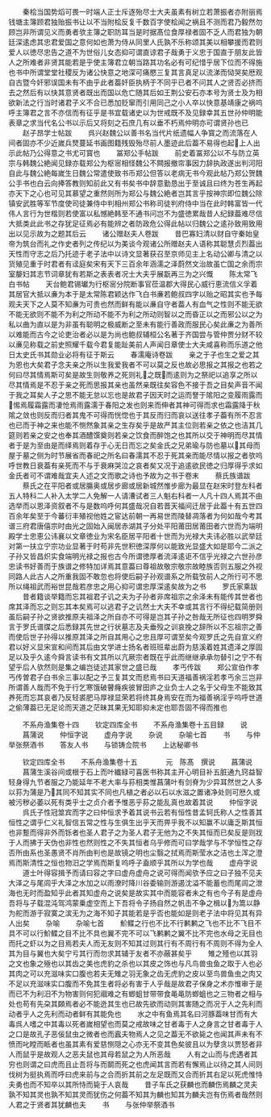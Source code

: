 <!-- { "loadSidebar": true } -->
　　秦桧当国势熖可畏一时端人正士斥逐殆尽士大夫虽素有树立若萧振者亦附丽焉钱塘主簿顾君独贻振书让以不当附桧反复千数百字使桧闻之祸且不测而君乃毅然勿顾岂非所谓见义而勇者欤主簿之职防耳当是时据髙位食厚禄者固不乏人而君独为朝廷深逺虑其忠君爱国之意何如也萧为侍从同里人氏孰不乐称颂其美以相攀援而君则爱人以徳尽忠告之道不为世俗儿女态抑可谓直谅君子哉勇于义忠于国直于朋友此皆人之所难者非贤其能若是乎使主簿君立朝当路其功名必有可纪惜乎居下位而不得施也书中所谓堂堂社稷反为诸公快意之地深可痛愍三复其言真足以流涕而恸哭矣厯观自古暨今奸邪误国未有不由乎此者葢奸臣执柄于不同乎已者不问其人之贤否必挤而去之然后有以快其意贤者既出而国以危亡随其后如王荆公安石亦本号为贤士及为相欲新法之行当时诸君子义不合已悉加贬窜而引用同己之小人卒以快意基靖康之祸呜呼主簿君之言不亦信而有征乎是书宜载诸史以为世戒既不及见録幸其五世孙仲明能表章之求当代名公书以示后又将刻之石庶几有以垂不朽焉仲明亦可谓贤孙也已
　　赵子昂学士帖跋
　　呉兴赵魏公以善书名当代片纸遗幅人争寳之而流落在人间者固亦不少近嵗兵燹蔓延书画图籍残毁殆尽前人墨迹此后葢不易得也起上人出示此帖乃公得意之书尤可寳也
　　冨郑公手帖跋
　　前史着冨郑公以不与防立英宗与韩魏公絶闻见録亦载郑公为枢宻相怪魏公不闗报撤帘事因力辞执政遂出判河阳自此与魏公絶每嵗生日魏公常遣使致书币郑公但答以老病无书今观此帖乃郑公贺魏公手书也白云向捧答教则知前此又有书矣书中辞意勤恳出于至诚且曰终为苍生再起亦天下之心也可见其慕望之重然则所为郑公与魏公絶者岂其言乎按神宗即位魏公除镇安武胜等军节度使司徒兼侍中判相州郑公书称司徒判府侍中当在此时韩富皆一代伟人言行为世楷则若使富以私憾絶韩至不通书问岂不为盛徳累哉昔人纪録葢难尽信大抵类此此书之存犹足征焉必有能辨之者防政危公得此帖以归魏公之逺孙致用致用出以见示故为之题其后云
　　诸公赠赵夫人卷跋
　　昔巴寡妇清以财自守秦始皇帝为筑台而礼之作史者列之传纪以为美谈今观诸公所赠赵夫人语称其聪慧贞烈葢出天性而守志之后乃托迹于老子法中以诗文显著获召至京师见主上名动公卿与清之以货殖见重于时君者有迳庭矣宋有天下三百余年涵濡之泽蔚然文治故虽亡国之余而宗室嫠妇其志节词章犹有若斯之表表者况士大夫乎展翫再三为之兴慨
　　陈太常飞白书帖
　　天台鲍君锡瓛为行枢宻分院断事官莅温郡大得民心威行恵流信义孚着其居官大抵以亷为本于是太常陈君颖达作飞白书亷若鲍叔四字以贻之昭其实也予每观夫天下之人莫不知亷为可贵也然而鲜有能以亷自守者葢人有血气之性则不能无欲不能无欲则不能不为利之所动不能不为利之所动则智以之而昏正以之而邪公以之为私以曲为直以是为非虽有聪明之极威断之至未有能行善政而服民心矣此亷之为善所以难能而古今之论吏治者必以是为尚也鲍叔辅桓公名著于齐国尝与管仲贾分财不较以亷见称载之前史照耀千载今君复能趾美前人声闻日章使士大夫咸喜称而乐道之他日太史氏书其勋业必将有征于斯云
　　春濡庵诗卷跋
　　亲之于子也生之爱之其为恩也大矣君子念夫亲之所以生我爱我者不可以莫之反也故必思报之其报之也若之何曰尽其情焉斯可矣是故生则敬养之死则礼之既而逺则为之祭祀以追享之所以尽其情焉是不忍于亲之死而思报其亲也虽然亲既往矣容色不接于吾之目矣声音不闻于我之耳矣人子之思不能无怠以忘也是故君子因天时之运而詧于隂阳之变履雨露而惕焉履霜露而凄怆焉雨露濡于春阳之发也则来而伸者其神可得而求也霜露降于秋隂之敛也则反而归者其鬼不可得而恍惚也于其反而归而哀以送往孝子葢有所不忍言也已而于神之来也能不恻然象其亲之生存矣乎是故严其主位则若亲之依之也洁其几筵则若亲之安之也奉其酒醴馔奠则若亲之饮食而醉饱之也其所以交于神明而尽其情者于是为至由是而绎焉则着存于心无日而忘之矣金氏之兄弟瑜与防也墓以其母而屋于墓之侧为时节展省而春祀之所名曰春濡其不忍于死其亲而能尽情以报之者欤呜呼世教日衰葢有亲死而不与于衰麻哭泣之哀者矣又况于追逺欲民徳之归厚得乎求如金氏者可不谓难哉宜夫人述之文而歌之诗也予故为之书于卷末
　　蔡氏族谱跋
　　蔡氏之在平阳者或居膓奥或居步廊或居新城然惟步廊为最显在赵宋时登左科者五人特科二人补入太学二人免解一人请漕试者三人魁右科者一人凡十四人焉其不由选举而以恩泽资叙者不与是数呜呼何其盛哉况自若晋天福间迁居于此葢十有五世四百余年矣至于今蕃衍丰殖视他姓之宦达前朝一再易世而陵替凋落者为何如哉今考其谱三府君唐僖宗时由光之固始入闽居赤湖其子分处平阳莆田居莆田者六世而为端明殿学士忠恵公讳襄以文章徳业为宋名臣居平阳者十世而为光禄大夫讳必胜以武举廷对第一扶立宁宗功业显著于时苟非先世积徳深厚何以能致光显盛大如是耶今二派之子孙又皆昌炽实食端明光禄之报也古今所谓徳厚者流泽逺讵不信乎光禄之六世孙彦忠读书好善而于族谱之修特加详焉其意葢曰尊祖故敬宗敬宗故睦族否则五服之外视同路人此古人之所重我固不敢忽也将使后嗣子孙观谱系之所载攷前人之所行可不思所以绳祖武而裕世昆哉若彦忠之用心抑可谓忠厚深逺矣故为之书
　　罗氏家乘跋
　　昔者籍谈举籍而忘其祖君子讥之夫为子孙者非席祖宗之余泽未有能传其世者也席其泽而忘之则忘其本矣焉可以逃君子之讥然士大夫不幸或其言行不得纪载简册则虽后嗣子孙之贤欲推原夫祖泽之所自亦不可得是岂其子孙之咎哉无所征也四明罗舜言于罗氏谱牒之后悉録其先世之行状墓志及夫垂殁之训哀挽之辞所以不忘祖宗之善而使后世子孙得以推原其泽之所自其用心之忠且厚可谓至矣今观罗氏之先自宣义府君以好义显宋宣和间而其后由文学进士扬名者班班辈出蔚为慈溪着姓其遗泽之厚固足以及乎久逺今舜言读书有文其所以亢厥宗者既在乎此而继继承承勿替引之宁不有望乎后人欤然则是集之编岂徒述其家世之盛已哉
　　孝丐传跋
　　郑公宣伯作孝丐传曽君子白书余三事以配之予三复其文而悲焉书曰天道福善祸淫若孝丐余三岂非所谓善人哉而不免于行乞寒饿破瞽癃疾彼冒田庐之业负士人之名于父母生不能致其养死而忘其哀者乃反轻裘肥马厚禄显荣若将终其身焉安在而为福善祸淫乎呜呼世道之偷薄葢已无足论而天道之茫昧其果无知耶抑未定也耶吾固不得而推也













　　不系舟渔集卷十四
　　钦定四库全书
　　不系舟渔集卷十五目録
　　说
　　菖蒲说
　　仲恒字说
　　虚舟字说
　　杂说
　　杂喻七首
　　书
　　与仲举张祭酒书
　　答友人书
　　与锁铸佥院书
　　上达秘卿书



　　钦定四库全书
　　不系舟渔集卷十五　　　　元　陈髙　撰说
　　菖蒲说
　　菖蒲生溪谷间或根于石上而叶纎緑可喜医书称其主开心明目补五脏通九窍益智轻身得九节者服之乃能延年不老大率与荪相类惟菖蒲叶有剑脊为少异耳然世之人多以荪为蒲是乃其同不知其实不同也凡植之者必以石以水滋之置诸净处则可厯久或被污秽必萎以死有类乎士之贞介者予惟恶乎荪之能乱真也故着其说
　　仲恒字说
　　呉氏子性冠筮宾而字之曰仲恒求予着其说书云若有恒性昔孟轲氏称人之性善其恒性之谓乎仁义礼智信五常之性与生俱生出乎天而畀乎我不以知赢不以庸乏斯其恒也非蹔而得非外而铄者也圣人君子之为圣人君子无他为之不失其恒而已矣反是则戕于人而拂于天伪也非性也然则性之不失其恒者乌乎修而可曰学哉学与不学恒性之存否所由系也圣愚贤不肖所由判也是故镜之明也尘翳之拭焉而斯莹水之洁也土浑之澄焉而斯清性之恒也物汨之学焉而斯复呜呼子盍顺乎其所以为学也哉
　　虚舟字说
　　道士叶得容揖予而请曰容之字曰虚舟虚舟之说可得而闻欤予应之曰子独不见夫大泽之与尾闾乎大泽之水加之以雨潦时降川谷委输则游遏沈溢不能蓄也而尾闾之泄海也无时而盈知乎此者其知虚舟之说矣是故实其中而能容者未之有也今子有是虚舟吾将与子载混沌驾鸿蒙乗虚空而上下吾将令子扬自然之帆击不争之楫以为篙以静为舵而游于寂寞之滨无为之海不知子其能若是乎否也能如是则老子法中将见其有异人出矣
　　杂喻
　　杂喻七首
　　魪鲽之行也不比不行鹣鹣之飞也不比不飞目不具不可以行魪鲽之目不比不具也翼不完不可以飞鹣鹣之翼不比不完也水母之无目也而托之虾以为之目焉若夫人而无友则不知其过则其行有不周行有不周则不得为全人其为目与翼也大矣宁亏其行而勿求其辅于友者不亦蔽甚矣乎
　　雉之殪也以其羽之文也象之殛也以其齿之美也虎豹之杀也以其皮之饰也与凡鸟兽虫鱼之取于人也必其肉之可以充滋味实口腹也若夫无雉之羽无象之齿无虎豹之皮以至鸟兽鱼虫之肉又不足以充滋味实口腹而不免其生者将必有害于人乎哉是故君子保身之术亦惟审于是而已不为利汨不为物害则何犯祻难之有蝍蛆甘带带食黾黾防蝍蛆也之三物者之相与处也苟有先朶其頥焉者必不能迯其生也已故先欲而动则其害随之而况于人之先利而动者乎人之先利而动者鲜有其能免也
　　水之中有鱼焉其名曰河豚葢味甘而有大毒呉人嗜之中其毒以死者嵗相望也而莫之戒故味之甘者毒于人之身言之甘者毒于人之口是故孔子恶佞鼠虫之微者也而蠧夫物焉人之见之葢无不欲毙之也闻其声未有不愤而叱瞠而眡者也虽其素有爱慈恻隠之心亦无不变其色矣彼且以为孽贪以贾怒者非人而鼠乎是故观人之恶夫鼠也其母若鼠之为人所恶哉
　　人有之山而与虎遇者其穷也则谓之曰虎而且止吾将与而鬬而死之也虎闻其言而若有懈焉止以待之其人间则伐树为挺执焉而呼曰虎来前与之合而折其前之左足既而又合而折其右足以死虎惟恃夫勇也而不知卒以其所恃而毙于人哀哉
　　昔子车氏之获麟也而麟伤焉麟之灵夫孰不知其灵也孰不知其灵而犹伤之何葢不知其为麟也知其为麟夫岂有伤焉者哉然则人君之于贤者其犹麟也夫
　　书
　　与张仲举祭酒书
